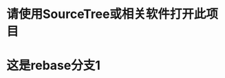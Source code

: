 <!--
 * @Author: yangrongxin
 * @Date: 2022-09-28 22:12:23
 * @LastEditors: yangrongxin
 * @LastEditTime: 2022-09-28 23:24:14
-->
# 请使用SourceTree或相关软件打开此项目

# 这是rebase分支1